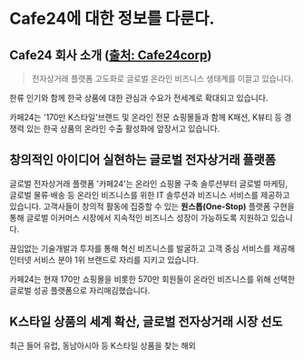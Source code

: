 # Cafe24에 대한 정보를 다룬다.

## Cafe24 회사 소개 ([출처: Cafe24corp](https://www.cafe24corp.com/))

>전자상거래 플랫폼 고도화로 글로벌 온라인 비즈니스 생태계를 이끌고 있습니다.

한류 인기와 함께 한국 상품에 대한 관심과 수요가 전세계로 확대되고 있습니다.

카페24는 '170만 K스타일'브랜드 및 온라인 전문 쇼핑몰들과 함께 K패션, K뷰티 등 경쟁력 있는 한국 상품의 온라인 수출 활성화에 앞장서고 있습니다.


## 창의적인 아이디어 실현하는 글로벌 전자상거래 플랫폼

글로벌 전자상거래 플랫폼 '카페24'는 온라인 쇼핑몰 구축 솔루션부터 글로벌 마케팅, 글로벌 물류·배송 등 온라인 비즈니스를 위한 IT 솔루션과
비즈니스 서비스를 제공하고 있습니다. 고객사들이 창의적 활동에 집중할 수 있는 **원스톱(One-Stop)** 플랫폼 구현을 통해 글로벌 이커머스
시장에서 지속적인 비즈니스 성장이 가능하도록 지원하고 있습니다.    

끊임없는 기술개발과 투자를 통해 혁신 비즈니스를 발굴하고 고객 중심 서비스를 제공해 인터넷 서비스 분야 1위 브랜드로 자리를 지키고 있습니다.   

카페24는 현재 170만 쇼핑몰을 비롯한 570만 회원들이 온라인 비즈니스를 위해 선택한 글로벌 성공 플랫폼으로 자리매김했습니다.  

## K스타일 상품의 세계 확산, 글로벌 전자상거래 시장 선도  

최근 들어 유럽, 동남아시아 등 K스타일 상품을 찾는 해외
